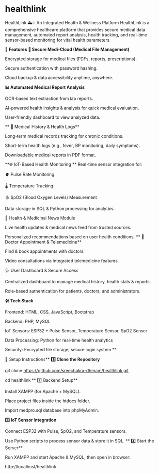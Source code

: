 # healthlink

HealthLink 🚑💡
An Integrated Health & Wellness Platform
HealthLink is a comprehensive healthcare platform that provides secure medical data management, automated report analysis, health tracking, and real-time sensor-based monitoring for vital health parameters.

**🚀 Features**
**🔐 Secure Medi-Cloud (Medical File Management)**

Encrypted storage for medical files (PDFs, reports, prescriptions).

Secure authentication with password hashing.

Cloud backup & data accessibility anytime, anywhere.


**📊 Automated Medical Report Analysis**

OCR-based text extraction from lab reports.

AI-powered health insights & analysis for quick medical evaluation.

User-friendly dashboard to view analyzed data.

**
📜 Medical History & Health Logs**

Long-term medical records tracking for chronic conditions.

Short-term health logs (e.g., fever, BP monitoring, daily symptoms).

Downloadable medical reports in PDF format.


**🌐 IoT-Based Health Monitoring
**
Real-time sensor integration for:

🫀 Pulse Rate Monitoring

🌡️ Temperature Tracking

🩸 SpO2 (Blood Oxygen Levels) Measurement


Data storage in SQL & Python processing for analytics.

📰 Health & Medicinal News Module

Live health updates & medical news feed from trusted sources.

Personalized recommendations based on user health conditions.
**
📅 Doctor Appointment & Telemedicine**

Find & book appointments with doctors.

Video consultations via integrated telemedicine features.

🩺 User Dashboard & Secure Access

Centralized dashboard to manage medical history, health stats & reports.

Role-based authentication for patients, doctors, and administrators.


**🛠️ Tech Stack**

Frontend: HTML, CSS, JavaScript, Bootstrap

Backend: PHP, MySQL


IoT Sensors: ESP32 + Pulse Sensor, Temperature Sensor, SpO2 Sensor

Data Processing: Python for real-time health analytics

Security: Encrypted file storage, secure login system
**

📌 Setup Instructions**
**1️⃣ Clone the Repository**


git clone https://github.com/sreechakra-dheram/healthlink.git

cd healthlink
**
2️⃣ Backend Setup**

Install XAMPP (for Apache + MySQL).

Place project files inside the htdocs folder.

Import medpro.sql database into phpMyAdmin.


**3️⃣ IoT Sensor Integration**

Connect ESP32 with Pulse, SpO2, and Temperature sensors.

Use Python scripts to process sensor data & store it in SQL.
**
4️⃣ Start the Server**

Run XAMPP and start Apache & MySQL, then open in browser:

http://localhost/healthlink
